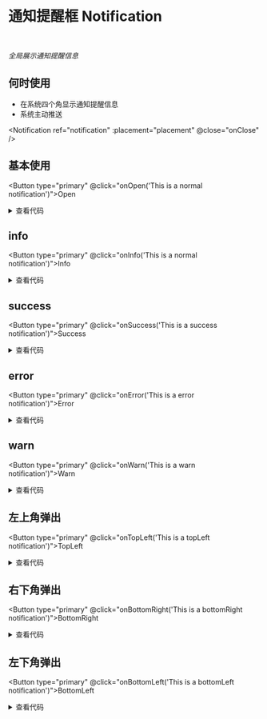 # 通知提醒框 Notification

<br/>

*全局展示通知提醒信息*

## 何时使用

- 在系统四个角显示通知提醒信息
- 系统主动推送

<script setup lang="ts">
import { ref } from 'vue'

const notification = ref()
const placement = ref('')
function onOpen (info: string) {
  notification.value.open(info) // 默认使用
  placement.value = 'topRight'
}
function onInfo (info: string) {
  notification.value.info(info) // info调用
  placement.value = 'topRight'
}
function onSuccess (info: string) {
  notification.value.success(info) // success调用
  placement.value = 'topRight'
}
function onError (info: string) {
  notification.value.error(info) // error调用
  placement.value = 'topRight'
}
function onWarn (info: string) {
  notification.value.warn(info) // warn调用
  placement.value = 'topRight'
}
function onClose () { // 点击默认关闭按钮时触发的回调函数
  console.log('关闭notification')
}
function onTopLeft (info: string) {
  notification.value.info(info)
  placement.value = 'topLeft'
}
function onBottomRight (info: string) {
  notification.value.info(info)
  placement.value = 'bottomRight'
}
function onBottomLeft (info: string) {
  notification.value.info(info)
  placement.value = 'bottomLeft'
}
</script>

<Notification
  ref="notification"
  :placement="placement"
  @close="onClose" />

## 基本使用

<Button type="primary" @click="onOpen('This is a normal notification')">Open</Button>

<details>
<summary>查看代码</summary>

```vue
<script setup lang="ts">
import { ref } from 'vue'
const notification = ref()
function onOpen (info: string) {
  notification.value.open(info) // warn调用
}
function onClose () { // 点击默认关闭按钮时触发的回调函数
  console.log('关闭notification')
}
</script>
<template>
  <Button type="primary" @click="onOpen('This is a normal notification')">Open</Button>
  <Notification ref="notification" @close="onClose" />
</template>
```

</details>

## info

<Button type="primary" @click="onInfo('This is a normal notification')">Info</Button>

<details>
<summary>查看代码</summary>

```vue
<script setup lang="ts">
import { ref } from 'vue'
const notification = ref()
function onInfo (info: string) {
  notification.value.info(info) // warn调用
}
function onClose () { // 点击默认关闭按钮时触发的回调函数
  console.log('关闭notification')
}
</script>
<template>
  <Button type="primary" @click="onInfo('This is a normal notification')">Info</Button>
  <Notification ref="notification" @close="onClose" />
</template>
```

</details>

## success

<Button type="primary" @click="onSuccess('This is a success notification')">Success</Button>

<details>
<summary>查看代码</summary>

```vue
<script setup lang="ts">
import { ref } from 'vue'
const notification = ref()
function onSuccess (info: string) {
  notification.value.success(info) // warn调用
}
function onClose () { // 点击默认关闭按钮时触发的回调函数
  console.log('关闭notification')
}
</script>
<template>
  <Button type="primary" @click="onSuccess('This is a success notification')">Success</Button>
  <Notification ref="notification" @close="onClose" />
</template>
```

</details>

## error

<Button type="primary" @click="onError('This is a error notification')">Error</Button>

<details>
<summary>查看代码</summary>

```vue
<script setup lang="ts">
import { ref } from 'vue'
const notification = ref()
function onError (info: string) {
  notification.value.error(info) // warn调用
}
function onClose () { // 点击默认关闭按钮时触发的回调函数
  console.log('关闭notification')
}
</script>
<template>
  <Button type="primary" @click="onError('This is a error notification')">Error</Button>
  <Notification ref="notification" @close="onClose" />
</template>
```

</details>

## warn

<Button type="primary" @click="onWarn('This is a warn notification')">Warn</Button>

<details>
<summary>查看代码</summary>

```vue
<script setup lang="ts">
import { ref } from 'vue'
const notification = ref()
function onWarn (info: string) {
  notification.value.warn(info) // warn调用
}
function onClose () { // 点击默认关闭按钮时触发的回调函数
  console.log('关闭notification')
}
</script>
<template>
  <Button type="primary" @click="onWarn('This is a warn notification')">Warn</Button>
  <Notification ref="notification" @close="onClose" />
</template>
```

</details>

## 左上角弹出

<Button type="primary" @click="onTopLeft('This is a topLeft notification')">TopLeft</Button>

<details>
<summary>查看代码</summary>

```vue
<script setup lang="ts">
import { ref } from 'vue'
const notification = ref()
function onTopLeft (info: string) {
  notification.value.info(info)
  placement.value = 'topLeft'
}
function onClose () { // 点击默认关闭按钮时触发的回调函数
  console.log('关闭notification')
}
</script>
<template>
  <Button type="primary" @click="onTopLeft('This is a topLeft notification')">TopLeft</Button>
  <Notification ref="notification" placement="topLeft" @close="onClose" />
</template>
```

</details>

## 右下角弹出

<Button type="primary" @click="onBottomRight('This is a bottomRight notification')">BottomRight</Button>

<details>
<summary>查看代码</summary>

```vue
<script setup lang="ts">
import { ref } from 'vue'
const notification = ref()
function onBottomRight (info: string) {
  notification.value.info(info)
  placement.value = 'bottomRight'
}
function onClose () { // 点击默认关闭按钮时触发的回调函数
  console.log('关闭notification')
}
</script>
<template>
  <Button type="primary" @click="onBottomRight('This is a bottomRight notification')">BottomRight</Button>
  <Notification ref="notification" placement="bottomRight" @close="onClose" />
</template>
```

</details>

## 左下角弹出

<Button type="primary" @click="onBottomLeft('This is a bottomLeft notification')">BottomLeft</Button>

<details>
<summary>查看代码</summary>

```vue
<script setup lang="ts">
import { ref } from 'vue'
const notification = ref()
function onBottomLeft (info: string) {
  notification.value.info(info)
  placement.value = 'bottomLeft'
}
function onClose () { // 点击默认关闭按钮时触发的回调函数
  console.log('关闭notification')
}
</script>
<template>
  <Button type="primary" @click="onBottomLeft('This is a bottomLeft notification')">BottomLeft</Button>
  <Notification ref="notification" placement="bottomLeft" @close="onClose" />
</template>
```

</details>
